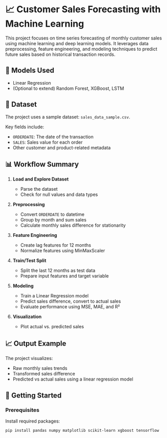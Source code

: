 # 📈 Customer Sales Forecasting with Machine Learning

This project focuses on time series forecasting of monthly customer sales using machine learning and deep learning models. It leverages data preprocessing, feature engineering, and modeling techniques to predict future sales based on historical transaction records.

## 🧠 Models Used

- Linear Regression
- (Optional to extend) Random Forest, XGBoost, LSTM

## 📁 Dataset

The project uses a sample dataset: `sales_data_sample.csv`.

Key fields include:
- `ORDERDATE`: The date of the transaction
- `SALES`: Sales value for each order
- Other customer and product-related metadata

## 📊 Workflow Summary

1. **Load and Explore Dataset**
   - Parse the dataset
   - Check for null values and data types

2. **Preprocessing**
   - Convert `ORDERDATE` to datetime
   - Group by month and sum sales
   - Calculate monthly sales difference for stationarity

3. **Feature Engineering**
   - Create lag features for 12 months
   - Normalize features using MinMaxScaler

4. **Train/Test Split**
   - Split the last 12 months as test data
   - Prepare input features and target variable

5. **Modeling**
   - Train a Linear Regression model
   - Predict sales difference, convert to actual sales
   - Evaluate performance using MSE, MAE, and R²

6. **Visualization**
   - Plot actual vs. predicted sales

## 📈 Output Example

The project visualizes:
- Raw monthly sales trends
- Transformed sales difference
- Predicted vs actual sales using a linear regression model

## 🚀 Getting Started

### Prerequisites

Install required packages:
```bash
pip install pandas numpy matplotlib scikit-learn xgboost tensorflow
